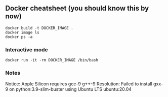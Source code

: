 ## Docker cheatsheet (you should know this by now)

```
docker build -t DOCKER_IMAGE . 
docker image ls
docker ps -a
```

### Interactive mode

```docker run -it -rm DOCKER_IMAGE /bin/bash```

### Notes

Notice: Apple Silicon requires gcc-9 g++-9 
Resolution: Failed to install gxx-9 on python:3.9-slim-buster using Ubuntu LTS ubuntu:20.04